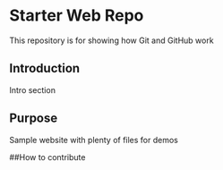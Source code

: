# Starter Web Repo

This repository is for showing how Git and GitHub work
## Introduction
Intro section
## Purpose

Sample website with plenty of files for demos

##How to contribute